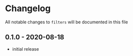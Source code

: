 # Changelog

All notable changes to `filters` will be documented in this file

## 0.1.0 - 2020-08-18
- initial release
